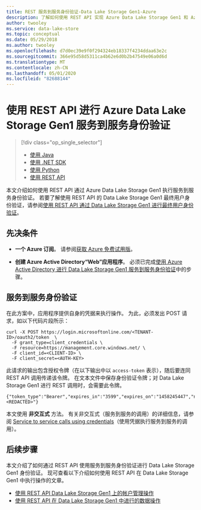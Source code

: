 ```yaml
---
title: REST 服务到服务身份验证-Data Lake Storage Gen1-Azure
description: 了解如何使用 REST API 实现 Azure Data Lake Storage Gen1 和 Azure Active Directory 的服务到服务身份验证。
author: twooley
ms.service: data-lake-store
ms.topic: conceptual
ms.date: 05/29/2018
ms.author: twooley
ms.openlocfilehash: d7d0ec39e9f0f294324eb18337f4234ddaa63e2c
ms.sourcegitcommit: 366e95d58d5311ca4b62e6d0b2b47549e06a0d6d
ms.translationtype: MT
ms.contentlocale: zh-CN
ms.lasthandoff: 05/01/2020
ms.locfileid: "82688144"
---
```

# <a name="service-to-service-authentication-with-azure-data-lake-storage-gen1-using-rest-api"></a>使用 REST API 进行 Azure Data Lake Storage Gen1 服务到服务身份验证
> [!div class="op_single_selector"]
> * [使用 Java](data-lake-store-service-to-service-authenticate-java.md)
> * [使用 .NET SDK](data-lake-store-service-to-service-authenticate-net-sdk.md)
> * [使用 Python](data-lake-store-service-to-service-authenticate-python.md)
> * [使用 REST API](data-lake-store-service-to-service-authenticate-rest-api.md)
> 
> 

本文介绍如何使用 REST API 通过 Azure Data Lake Storage Gen1 执行服务到服务身份验证。 若要了解使用 REST API 的 Data Lake Storage Gen1 最终用户身份验证，请参阅[使用 REST API 通过 Data Lake Storage Gen1 进行最终用户身份验证](data-lake-store-end-user-authenticate-rest-api.md)。

## <a name="prerequisites"></a>先决条件

* **一个 Azure 订阅**。 请参阅[获取 Azure 免费试用版](https://azure.microsoft.com/pricing/free-trial/)。

* **创建 Azure Active Directory“Web”应用程序**。 必须已完成[使用 Azure Active Directory 进行 Data Lake Storage Gen1 服务到服务身份验证](data-lake-store-service-to-service-authenticate-using-active-directory.md)中的步骤。

## <a name="service-to-service-authentication"></a>服务到服务身份验证

在此方案中，应用程序提供自身的凭据来执行操作。 为此，必须发出 POST 请求，如以下代码片段所示：

    curl -X POST https://login.microsoftonline.com/<TENANT-ID>/oauth2/token  \
      -F grant_type=client_credentials \
      -F resource=https://management.core.windows.net/ \
      -F client_id=<CLIENT-ID> \
      -F client_secret=<AUTH-KEY>

此请求的输出包含授权令牌（在以下输出中以 `access-token` 表示），随后要连同 REST API 调用传递该令牌。 在文本文件中保存身份验证令牌；对 Data Lake Storage Gen1 进行 REST 调用时，会需要此令牌。

    {"token_type":"Bearer","expires_in":"3599","expires_on":"1458245447","not_before":"1458241547","resource":"https://management.core.windows.net/","access_token":"<REDACTED>"}

本文使用 **非交互式** 方法。 有关非交互式（服务到服务的调用）的详细信息，请参阅 [Service to service calls using credentials](https://msdn.microsoft.com/library/azure/dn645543.aspx)（使用凭据执行服务到服务的调用）。

## <a name="next-steps"></a>后续步骤

本文介绍了如何通过 REST API 使用服务到服务身份验证进行 Data Lake Storage Gen1 身份验证。 现可查看以下介绍如何使用 REST API 在 Data Lake Storage Gen1 中执行操作的文章。

* [使用 REST API Data Lake Storage Gen1 上的帐户管理操作](data-lake-store-get-started-rest-api.md)
* [使用 REST API 在 Data Lake Storage Gen1 中进行的数据操作](data-lake-store-data-operations-rest-api.md)
